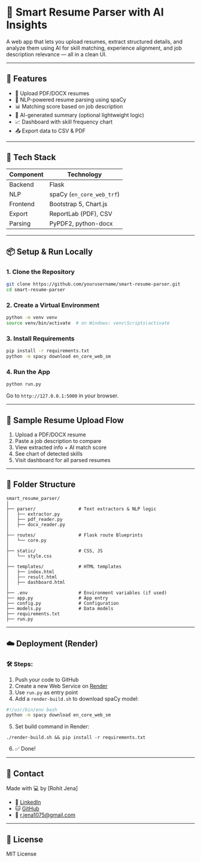 
# 📄 Smart Resume Parser with AI Insights

A web app that lets you upload resumes, extract structured details, and analyze them using AI for skill matching, experience alignment, and job description relevance — all in a clean UI.

---

## 🚀 Features

- 📄 Upload PDF/DOCX resumes
- 🧠 NLP-powered resume parsing using spaCy
- 📊 Matching score based on job description
- 📝 AI-generated summary (optional lightweight logic)
- 📈 Dashboard with skill frequency chart
- 📤 Export data to CSV & PDF


---

## 🧰 Tech Stack

| Component | Technology         |
|----------|--------------------|
| Backend  | Flask              |
| NLP      | spaCy (`en_core_web_trf`) |
| Frontend | Bootstrap 5, Chart.js |
| Export   | ReportLab (PDF), CSV |
| Parsing  | PyPDF2, python-docx |


---

## 📦 Setup & Run Locally

### 1. Clone the Repository

```bash
git clone https://github.com/yourusername/smart-resume-parser.git
cd smart-resume-parser
```

### 2. Create a Virtual Environment

```bash
python -m venv venv
source venv/bin/activate  # on Windows: venv\Scripts\activate
```

### 3. Install Requirements

```bash
pip install -r requirements.txt
python -m spacy download en_core_web_sm
```

### 4. Run the App

```bash
python run.py
```

Go to `http://127.0.0.1:5000` in your browser.

---

## 🧪 Sample Resume Upload Flow

1. Upload a PDF/DOCX resume
2. Paste a job description to compare
3. View extracted info + AI match score
4. See chart of detected skills
5. Visit dashboard for all parsed resumes

---

## 📁 Folder Structure

```
smart_resume_parser/
│
├── parser/                # Text extractors & NLP logic
│   ├── extractor.py
│   ├── pdf_reader.py
│   ├── docx_reader.py
│
├── routes/                # Flask route Blueprints
│   └── core.py
│
├── static/                # CSS, JS
│   └── style.css
│
├── templates/             # HTML templates
│   ├── index.html
│   ├── result.html
│   ├── dashboard.html
│
├── .env                   # Environment variables (if used)
├── app.py                 # App entry
├── config.py              # Configuration
├── models.py              # Data models
├── requirements.txt
├── run.py
```

---
## ☁️ Deployment (Render)

### 🛠 Steps:

1. Push your code to GitHub
2. Create a new Web Service on [Render](https://render.com)
3. Use `run.py` as entry point
4. Add a `render-build.sh` to download spaCy model:

```bash
#!/usr/bin/env bash
python -m spacy download en_core_web_sm
```

5. Set build command in Render:

```
./render-build.sh && pip install -r requirements.txt
```

6. ✅ Done!

---

## 🙋 Contact

Made with 💻 by [Rohit Jena]

- 💼 [LinkedIn](https://www.linkedin.com/in/rohitjena2526/)
- 🐱 [GitHub](https://github.com/RohitJena1075)
- 📧 r.jena1075@gmail.com

---

## 📃 License

MIT License
